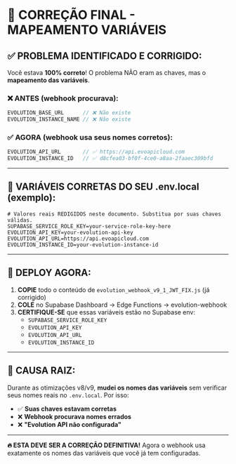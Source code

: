 # 🎯 CORREÇÃO FINAL - MAPEAMENTO VARIÁVEIS

## ✅ **PROBLEMA IDENTIFICADO E CORRIGIDO:**

Você estava **100% correto**! O problema NÃO eram as chaves, mas o **mapeamento das variáveis**.

### ❌ **ANTES (webhook procurava):**
```javascript
EVOLUTION_BASE_URL      // ❌ Não existe
EVOLUTION_INSTANCE_NAME // ❌ Não existe
```

### ✅ **AGORA (webhook usa seus nomes corretos):**
```javascript
EVOLUTION_API_URL       // ✅ https://api.evoapicloud.com
EVOLUTION_INSTANCE_ID   // ✅ d8cfea03-bf0f-4ce0-a8aa-2faaec309bfd
```

---

## 🔧 **VARIÁVEIS CORRETAS DO SEU .env.local (exemplo):**

```env
# Valores reais REDIGIDOS neste documento. Substitua por suas chaves válidas.
SUPABASE_SERVICE_ROLE_KEY=your-service-role-key-here
EVOLUTION_API_KEY=your-evolution-api-key
EVOLUTION_API_URL=https://api.evoapicloud.com
EVOLUTION_INSTANCE_ID=your-evolution-instance-id
```

---

## 🚀 **DEPLOY AGORA:**

1. **COPIE** todo o conteúdo de `evolution_webhook_v9_1_JWT_FIX.js` (já corrigido)
2. **COLE** no Supabase Dashboard → Edge Functions → evolution-webhook
3. **CERTIFIQUE-SE** que essas variáveis estão no Supabase env:
   - `SUPABASE_SERVICE_ROLE_KEY`
   - `EVOLUTION_API_KEY` 
   - `EVOLUTION_API_URL`
   - `EVOLUTION_INSTANCE_ID`

---

## 🎯 **CAUSA RAIZ:**

Durante as otimizações v8/v9, **mudei os nomes das variáveis** sem verificar seus nomes reais no `.env.local`. Por isso:

- ✅ **Suas chaves estavam corretas**
- ❌ **Webhook procurava nomes errados**
- ❌ **"Evolution API não configurada"**

---

**🔥 ESTA DEVE SER A CORREÇÃO DEFINITIVA!** Agora o webhook usa exatamente os nomes das variáveis que você já tem configuradas.